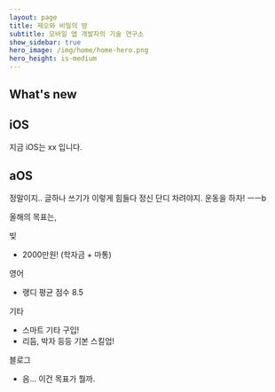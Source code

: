 ```yaml
---
layout: page
title: 제오와 비밀의 방
subtitle: 모바일 앱 개발자의 기술 연구소
show_sidebar: true
hero_image: /img/home/home-hero.png
hero_height: is-medium
---
```


## What's new

## iOS

지금 iOS는 xx 입니다.

## aOS

정말이지.. 글하나 쓰기가 이렇게 힘들다
정신 단디 차려야지. 운동을 하자! ㅡㅡb

올해의 목표는,

빚
- 2000만원! (학자금 + 마통)

영어
- 랭디 평균 점수 8.5

기타
- 스마트 기타 구입!
- 리듬, 박자 등등 기본 스킬업!

블로그
- 음... 이건 목표가 뭘까.
